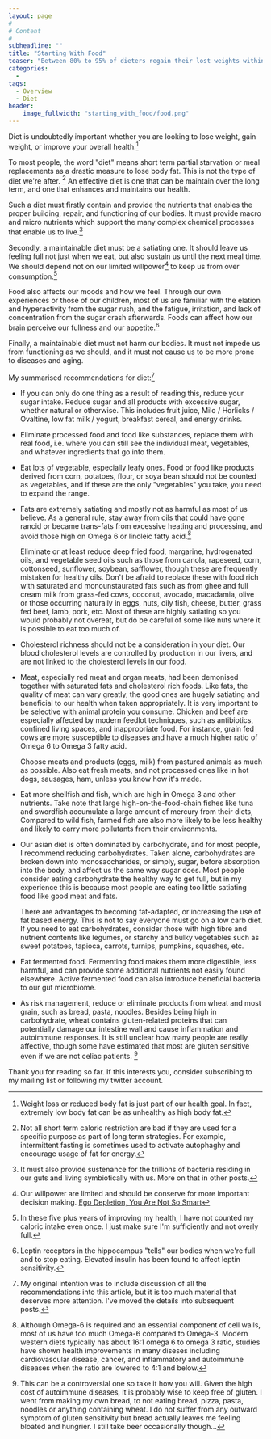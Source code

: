 ```yaml
---
layout: page
#
# Content
#
subheadline: ""
title: "Starting With Food"
teaser: "Between 80% to 95% of dieters regain their lost weights within a year."
categories:
  - 
tags:
  - Overview
  - Diet
header:
    image_fullwidth: "starting_with_food/food.png"
---
```

Diet is undoubtedly important whether you are looking to lose weight, gain weight, or improve your overall health.[^health]

To most people, the word "diet" means short term partial starvation or meal replacements as a drastic measure to lose body fat.
This is not the type of diet we're after. [^fasting-exception]
An effective diet is one that can be maintain over the long term, and one that enhances and maintains our health.

Such a diet must firstly contain and provide the nutrients that enables the proper building, repair, and functioning of our bodies.
It must provide macro and micro nutrients which support the many complex chemical processes that enable us to live.[^biome]

Secondly, a maintainable diet must be a satiating one.
It should leave us feeling full not just when we eat, but also sustain us until the next meal time.
We should depend not on our limited willpower[^ego-depletion] to keep us from over consumption.[^countingcalories]

Food also affects our moods and how we feel.
Through our own experiences or those of our children, most of us are familiar with the elation and hyperactivity from the sugar rush, and the fatigue, irritation, and lack of concentration from the sugar crash afterwards.
Foods can affect how our brain perceive our fullness and our appetite.[^leptin]

Finally, a maintainable diet must not harm our bodies.
It must not impede us from functioning as we should, and it must not cause us to be more prone to diseases and aging.

My summarised recommendations for diet:[^details]

* If you can only do one thing as a result of reading this, reduce your sugar intake.
  Reduce sugar and all products with excessive sugar, whether natural or otherwise.
  This includes fruit juice, Milo / Horlicks / Ovaltine, low fat milk / yogurt, breakfast cereal, and energy drinks.
  
* Eliminate processed food and food like substances, replace them with real food, i.e. where you can still see the individual meat, vegetables, and whatever ingredients that go into them.

* Eat lots of vegetable, especially leafy ones.
  Food or food like products derived from corn, potatoes, flour, or soya bean should not be counted as vegetables, and if these are the only "vegetables" you take, you need to expand the range.
   
* Fats are extremely satiating and mostly not as harmful as most of us believe.
  As a general rule, stay away from oils that could have gone rancid or became trans-fats from excessive heating and processing, and avoid those high on Omega 6 or linoleic fatty acid.[^linoleic]
  
  Eliminate or at least reduce deep fried food, margarine, hydrogenated oils, and vegetable seed oils such as those from canola, rapeseed, corn, cottonseed, sunflower, soybean, safflower, though these are frequently mistaken for healthy oils.
  Don't be afraid to replace these with food rich with saturated and monounstaurated fats such as from ghee and full cream milk from grass-fed cows, coconut, avocado, macadamia, olive or those occurring naturally in eggs, nuts, oily fish, cheese, butter, grass fed beef, lamb, pork, etc.
  Most of these are highly satiating so you would probably not overeat, but do be careful of some like nuts where it is possible to eat too much of.
  
* Cholesterol richness should not be a consideration in your diet.
  Our blood cholesterol levels are controlled by production in our livers, and are not linked to the cholesterol levels in our food.
  
* Meat, especially red meat and organ meats, had been demonised together with saturated fats and cholesterol rich foods.
  Like fats, the quality of meat can vary greatly, the good ones are hugely satiating and beneficial to our health when taken appropriately.
  It is very important to be selective with animal protein you consume.
  Chicken and beef are especially affected by modern feedlot techniques, such as antibiotics, confined living spaces, and inappropriate food.
  For instance, grain fed cows are more susceptible to diseases and have a much higher ratio of Omega 6 to Omega 3 fatty acid.
  
  Choose meats and products (eggs, milk) from pastured animals as much as possible.
  Also eat fresh meats, and not processed ones like in hot dogs, sausages, ham, unless you know how it's made.
  
* Eat more shellfish and fish, which are high in Omega 3 and other nutrients.
  Take note that large high-on-the-food-chain fishes like tuna and swordfish accumulate a large amount of mercury from their diets, 
  Compared to wild fish, farmed fish are also more likely to be less healthy and likely to carry more pollutants from their environments.
  
* Our asian diet is often dominated by carbohydrate, and for most people, I recommend reducing carbohydrates.
  Taken alone, carbohydrates are broken down into monosaccharides, or simply, sugar, before absorption into the body, and affect us the same way sugar does.
  Most people consider eating carbohydrate the healthy way to get full, but in my experience this is because most people are eating too little satiating food like good meat and fats.
  
  There are advantages to becoming fat-adapted, or increasing the use of fat based energy.
  This is not to say everyone must go on a low carb diet.
  If you need to eat carbohydrates, consider those with high fibre and nutrient contents like legumes, or starchy and bulky vegetables such as sweet potatoes, tapioca, carrots, turnips, pumpkins, squashes, etc.
 
* Eat fermented food.
  Fermenting food makes them more digestible, less harmful, and can provide some additional nutrients not easily found elsewhere.
  Active fermented food can also introduce beneficial bacteria to our gut microbiome.
  
* As risk management, reduce or eliminate products from wheat and most grain, such as bread, pasta, noodles.
  Besides being high in carbohydrate, wheat contains gluten-related proteins that can potentially damage our intestine wall and cause inflammation and autoimmune responses.
  It is still unclear how many people are really affective, though some have estimated that most are gluten sensitive even if we are not celiac patients. 
  [^beer]

Thank you for reading so far.
If this interests you, consider subscribing to my mailing list or following my twitter account.

[^health]: Weight loss or reduced body fat is just part of our health goal. In fact, extremely low body fat can be as unhealthy as high body fat.

[^fasting-exception]: Not all short term caloric restriction are bad if they are used for a specific purpose as part of long term strategies. For example, intermittent fasting is sometimes used to activate autophaghy and encourage usage of fat for energy.

[^biome]: It must also provide sustenance for the trillions of bacteria residing in our guts and living symbiotically with us. More on that in other posts.

[^ego-depletion]: Our willpower are limited and should be conserve for more important decision making. [Ego Depletion, You Are Not So Smart](https://youarenotsosmart.com/2012/04/17/ego-depletion/)

[^countingcalories]: In these five plus years of improving my health, I have not counted my caloric intake even once. I just make sure I'm sufficiently and not overly full.

[^leptin]: Leptin receptors in the hippocampus "tells" our bodies when we're full and to stop eating. Elevated insulin has been found to affect leptin sensitivity.

[^details]: My original intention was to include discussion of all the recommendations into this article, but it is too much material that deserves more attention. I've moved the details into subsequent posts.

[^linoleic]: Although Omega-6 is required and an essential component of cell walls, most of us have too much Omega-6 compared to Omega-3. Modern western diets typically has about 16:1 omega 6 to omega 3 ratio, studies have shown health improvements in many diseses including cardiovascular disease, cancer, and inflammatory and autoimmune diseases when the ratio are lowered to 4:1 and below.

[^beer]: This can be a controversial one so take it how you will. Given the high cost of autoimmune diseases, it is probably wise to keep free of gluten. I went from making my own bread, to not eating bread, pizza, pasta, noodles or anything containing wheat. I do not suffer from any outward symptom of gluten sensitivity but bread actually leaves me feeling bloated and hungrier. I still take beer occasionally though...
